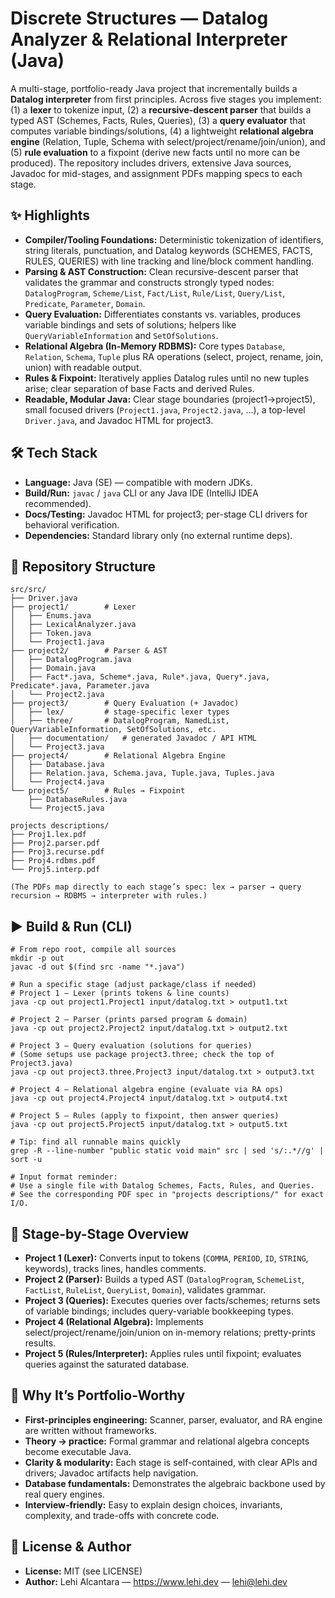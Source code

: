 # Discrete Structures — Datalog Analyzer & Relational Interpreter (Java)

A multi-stage, portfolio-ready Java project that incrementally builds a **Datalog interpreter** from first principles. Across five stages you implement: (1) a **lexer** to tokenize input, (2) a **recursive-descent parser** that builds a typed AST (Schemes, Facts, Rules, Queries), (3) a **query evaluator** that computes variable bindings/solutions, (4) a lightweight **relational algebra engine** (Relation, Tuple, Schema with select/project/rename/join/union), and (5) **rule evaluation** to a fixpoint (derive new facts until no more can be produced). The repository includes drivers, extensive Java sources, Javadoc for mid-stages, and assignment PDFs mapping specs to each stage.

## ✨ Highlights
- **Compiler/Tooling Foundations:** Deterministic tokenization of identifiers, string literals, punctuation, and Datalog keywords (SCHEMES, FACTS, RULES, QUERIES) with line tracking and line/block comment handling.
- **Parsing & AST Construction:** Clean recursive-descent parser that validates the grammar and constructs strongly typed nodes: `DatalogProgram`, `Scheme/List`, `Fact/List`, `Rule/List`, `Query/List`, `Predicate`, `Parameter`, `Domain`.
- **Query Evaluation:** Differentiates constants vs. variables, produces variable bindings and sets of solutions; helpers like `QueryVariableInformation` and `SetOfSolutions`.
- **Relational Algebra (In-Memory RDBMS):** Core types `Database`, `Relation`, `Schema`, `Tuple` plus RA operations (select, project, rename, join, union) with readable output.
- **Rules & Fixpoint:** Iteratively applies Datalog rules until no new tuples arise; clear separation of base Facts and derived Rules.
- **Readable, Modular Java:** Clear stage boundaries (project1→project5), small focused drivers (`Project1.java`, `Project2.java`, …), a top-level `Driver.java`, and Javadoc HTML for project3.

## 🛠 Tech Stack
- **Language:** Java (SE) — compatible with modern JDKs.
- **Build/Run:** `javac` / `java` CLI or any Java IDE (IntelliJ IDEA recommended).
- **Docs/Testing:** Javadoc HTML for project3; per-stage CLI drivers for behavioral verification.
- **Dependencies:** Standard library only (no external runtime deps).

## 📂 Repository Structure
    src/src/
    ├── Driver.java
    ├── project1/        # Lexer
    │   ├── Enums.java
    │   ├── LexicalAnalyzer.java
    │   ├── Token.java
    │   └── Project1.java
    ├── project2/        # Parser & AST
    │   ├── DatalogProgram.java
    │   ├── Domain.java
    │   ├── Fact*.java, Scheme*.java, Rule*.java, Query*.java, Predicate*.java, Parameter.java
    │   └── Project2.java
    ├── project3/        # Query Evaluation (+ Javadoc)
    │   ├── lex/         # stage-specific lexer types
    │   ├── three/       # DatalogProgram, NamedList, QueryVariableInformation, SetOfSolutions, etc.
    │   ├── documentation/   # generated Javadoc / API HTML
    │   └── Project3.java
    ├── project4/        # Relational Algebra Engine
    │   ├── Database.java
    │   ├── Relation.java, Schema.java, Tuple.java, Tuples.java
    │   └── Project4.java
    └── project5/        # Rules → Fixpoint
        ├── DatabaseRules.java
        └── Project5.java

    projects descriptions/
    ├── Proj1.lex.pdf
    ├── Proj2.parser.pdf
    ├── Proj3.recurse.pdf
    ├── Proj4.rdbms.pdf
    └── Proj5.interp.pdf

    (The PDFs map directly to each stage’s spec: lex → parser → query recursion → RDBMS → interpreter with rules.)

## ▶️ Build & Run (CLI)
    # From repo root, compile all sources
    mkdir -p out
    javac -d out $(find src -name "*.java")

    # Run a specific stage (adjust package/class if needed)
    # Project 1 — Lexer (prints tokens & line counts)
    java -cp out project1.Project1 input/datalog.txt > output1.txt

    # Project 2 — Parser (prints parsed program & domain)
    java -cp out project2.Project2 input/datalog.txt > output2.txt

    # Project 3 — Query evaluation (solutions for queries)
    # (Some setups use package project3.three; check the top of Project3.java)
    java -cp out project3.three.Project3 input/datalog.txt > output3.txt

    # Project 4 — Relational algebra engine (evaluate via RA ops)
    java -cp out project4.Project4 input/datalog.txt > output4.txt

    # Project 5 — Rules (apply to fixpoint, then answer queries)
    java -cp out project5.Project5 input/datalog.txt > output5.txt

    # Tip: find all runnable mains quickly
    grep -R --line-number "public static void main" src | sed 's/:.*//g' | sort -u

    # Input format reminder:
    # Use a single file with Datalog Schemes, Facts, Rules, and Queries.
    # See the corresponding PDF spec in "projects descriptions/" for exact I/O.

## 📑 Stage-by-Stage Overview
- **Project 1 (Lexer):** Converts input to tokens (`COMMA`, `PERIOD`, `ID`, `STRING`, keywords), tracks lines, handles comments.
- **Project 2 (Parser):** Builds a typed AST (`DatalogProgram`, `SchemeList`, `FactList`, `RuleList`, `QueryList`, `Domain`), validates grammar.
- **Project 3 (Queries):** Executes queries over facts/schemes; returns sets of variable bindings; includes query-variable bookkeeping types.
- **Project 4 (Relational Algebra):** Implements select/project/rename/join/union on in-memory relations; pretty-prints results.
- **Project 5 (Rules/Interpreter):** Applies rules until fixpoint; evaluates queries against the saturated database.

## 🌟 Why It’s Portfolio-Worthy
- **First-principles engineering:** Scanner, parser, evaluator, and RA engine are written without frameworks.
- **Theory → practice:** Formal grammar and relational algebra concepts become executable Java.
- **Clarity & modularity:** Each stage is self-contained, with clear APIs and drivers; Javadoc artifacts help navigation.
- **Database fundamentals:** Demonstrates the algebraic backbone used by real query engines.
- **Interview-friendly:** Easy to explain design choices, invariants, complexity, and trade-offs with concrete code.

## 📜 License & Author
- **License:** MIT (see LICENSE)
- **Author:** Lehi Alcantara — https://www.lehi.dev — lehi@lehi.dev